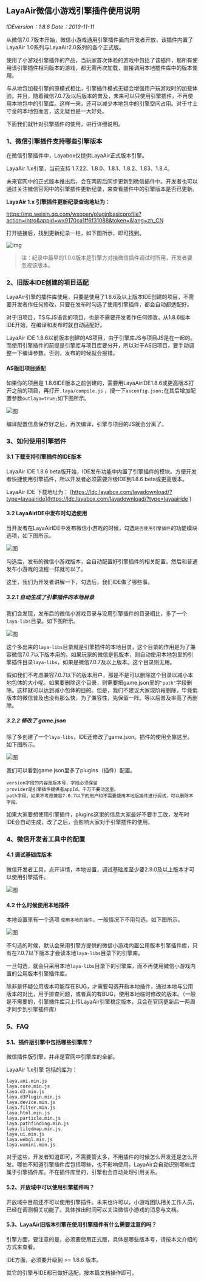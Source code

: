 ## LayaAir微信小游戏引擎插件使用说明

*IDEversion：1.8.6        Date：2019-11-11*

从微信7.0.7版本开始，微信小游戏通用引擎插件面向开发者开放，该插件内置了LayaAir 1.0系列与LayaAir2.0系列的各个正式版。

使用了小游戏引擎插件的产品，当玩家首次体验的游戏中包括了该插件，那所有使用该引擎插件相同版本的游戏，都无需再次加载，直接调用本地插件库中的版本使用。

与从地包加载引擎的原模式相比，引擎插件模式无疑会增强用户玩游戏时的加载体验。并且，随着微信7.0.7及以后版本的普及，未来可以只使用引擎插件，不再使用本地包中的引擎库。这样一来，还可以减少本地包中的引擎空间占用。对于寸土寸金的本地包而言，这无疑也是一大好处。

下面我们就针对引擎插件的使用，进行详细说明。

### 1、微信引擎插件支持哪些引擎版本

在微信引擎插件中，Layabox仅提供LayaAir正式版本引擎。

LayaAir 1.x引擎，当前支持 1.7.22、1.8.0、1.8.1、1.8.2、1.83、1.8.4。

未来官网中的正式版本推出后，会在两周后同步更新到微信插件中。开发者也可以通过关注微信官网中的引擎插件更新纪录，来查看插件中的引擎版本是否已更新。

**LayaAir 1.x 引擎插件更新纪录查询地址为：**

https://mp.weixin.qq.com/wxopen/pluginbasicprofile?action=intro&appid=wx9170ca1ff6f31088&token=&lang=zh_CN

打开链接后，找到更新纪录一栏，如下图所示，即可找到。

![img](img/1.png)  

> 注：纪录中最早的1.0.0版本是引擎方对接微信插件调试时所用，开发者要忽视该版本。

### 2、旧版本IDE创建的项目适配

LayaAir引擎的插件库使用，只要是使用了1.8.6及以上版本IDE创建的项目，不需要开发者作任何修改，只要在发布时勾选了使用引擎插件，都会自动都适配好。

对于旧项目，TS与JS语言的项目，也是不需要开发者作任何修改，从1.8.6版本IDE开始，在编译和发布时就自动适配好。

LayaAir IDE 1.8.6以前版本创建的AS项目，由于引擎库JS与项目JS是在一起的。而使用引擎插件的前提是引擎库与项目库要分开，所以对于AS旧项目，要手动调整一下编译参数。否则，发布的时候就会报错。

#### AS版旧项目适配

如果你的项目是 1.8.6IDE版本之前创建的，需要用LayaAirIDE1.8.6或更高版本打开之前的项目，再打开`.laya/compile.js` ，搜一下`asconfig.json;`在其后增加配置参数`outlaya=true;`如下图所示。

![图](img/10.png) 

编译配置信息保存好之后，再次编译，引擎与项目的JS就会分离了。



### 3、如何使用引擎插件

#### 3.1 下载支持引擎插件的IDE版本

LayaAir IDE 1.8.6 beta版开始，IDE发布功能中内置了引擎插件的模块。方便开发者快捷使用引擎插件，所以开发者必须需要升级IDE到1.8.6 beta或更高版本。

LayaAir IDE 下载地址为： [https://ldc.layabox.com/layadownload/?type=layaairide](https://ldc.layabox.com/layadownload/?type=layaairide ) 

#### 3.2 LayaAirIDE中发布时勾选使用

当开发者在LayaAirIDE中发布微信小游戏的时候，勾选`是否使用引擎插件`的功能模块选项，如下图所示。

![图](img/2.png) 

勾选后，发布的微信小游戏版本，会自动配置好引擎插件的相关配置。然后和普通发布小游戏的流程一样就可以了。

这里，我们为开发者讲解一下，勾选后，我们IDE做了哪些事。

##### 3.2.1 自动生成了引擎插件的本地目录

我们会发现，发布后的微信小游戏目录与没用引擎插件的目录相比，多了一个`laya-libs`目录。如下图所示。

![图](img/5.png) 

这个多出来的`laya-libs`目录就是引擎插件的本地目录，这个目录的作用是为了兼容微信7.0.7以下版本用的。如果玩家的微信是低版本，则自动使用本地包里的引擎插件目录`laya-libs`，如果是微信7.0.7及以上版本。这个目录则无用。

假如我们不考虑兼容7.0.7以下的版本用户，那是不是可以删除这个目录以减小本地包体的大小呢。如果要删除这个目录，则需要把game.json里的`"path"`字段删除。这样就可以达到减小包体的目的。但是，我们不建议大家现阶段删除，毕竟低版本的微信普及也没有那么快，为了兼容性，先保留一阵。等以后普及率高了再删除。

##### 3.2.2 修改了 game.json

除了多创建了一个`laya-libs`，IDE还修改了game.json。插件的使用全靠这里。如下图所示。

![图](img/6.png) 

我们可以看到game.json里多了plugins（插件）配置。

```
version字段的内容是版本号，字段必须保留
provider是引擎插件提供者appId，千万不要动这里。
path字段，如果不考虑兼容7.0.7以下的用户和不需要使用本地版插件进行调试，可以删除本字段。
```

如果大家要想使用引擎插件，plugins这里的信息大家最好不要手工改，发布时IDE会自动生成，改了之后，会影响大家对于引擎插件的使用。



### 4、微信开发者工具中的配置

#### 4.1  调试基础库版本

微信开发者工具，点开详情，本地设置，调试基础库至少要2.9.0及以上版本才可以使用引擎插件。

![图](img/7.png) 

#### 4.2 什么时候使用本地插件

本地设置里有一个选项 `使用本地的插件`，一般情况下不用勾选。如下图所示。

![图](img/8.png) 

不勾选的时候，默认会采用引擎方提供的微信小游戏内置公用版本引擎插件库，只有在7.0.7以下版本才会读本地`laya-libs`目录下的引擎库。

一旦勾选，就会只采用本地`laya-libs`目录下的引擎库，而不再使用微信小游戏内置的公用版本引擎插件库。

除非是怀疑公用版本可能存在BUG，才需要勾选开启本地插件，通过本地与公用版本的对比，用于排查问题，或者真的有BUG，使用本地临时修改的版本。（一般是不需要的，引擎插件库只上传LayaAir引擎稳定版本，且会在官网更新后一两周才同步到引擎插件库）





### 5、FAQ

#### 5.1、插件版引擎中包括哪些引擎库？

微信插件版引擎，并非是官网中引擎库的全部。

LayaAir 1.x引擎 包括的库为：

```
laya.ani.min.js
laya.core.min.js
laya.d3.min.js
laya.d3Plugin.min.js
laya.device.min.js
laya.filter.min.js
laya.html.min.js
laya.particle.min.js
laya.pathfinding.min.js
laya.tiledmap.min.js
laya.ui.min.js
laya.webgl.min.js
laya.wxmini.min.js
```

对于这些，开发者知道即可，不需要管太多，不用插件的时候怎么开发还是怎么开发。哪怕不知道引擎插件库包括哪些，也不影响使用。LayaAir会自动识别哪些库属于引擎插件库。不在插件库里的，引擎也会自动处理引用关系。

#### 5.2、开放域中可以使用引擎插件吗？

开放域中目前还不可以使用引擎插件。未来也许可以，小游戏团队相关工作人员，已经在调测相关功能了。具体推出时间可以关注微信小游戏的消息与文档。

#### 5.3、LayaAir旧版本引擎在使用引擎插件有什么需要注意的吗？

引擎方面，要注意的是，必须要使用正式版，具体是哪些版本号，请按本文介绍的方式来查看。

IDE方面，必须要升级到 >= 1.8.6 版本。

其它的引擎与IDE都已做好适配，按本篇文档操作即可。

